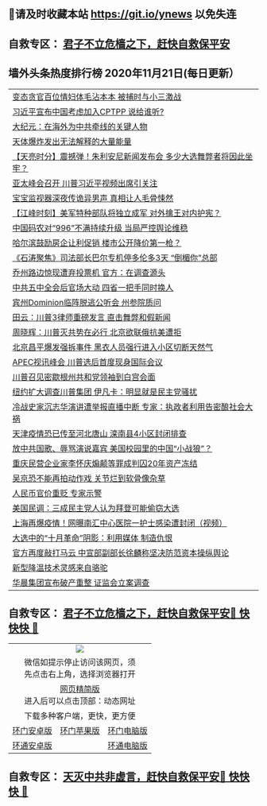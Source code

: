 ## 📩请及时收藏本站 https://git.io/ynews 以免失连</a>
## 自救专区： [君子不立危樯之下，赶快自救保平安 ](https://github.com/pwgy/td/blob/master/README.md)

## 墙外头条热度排行榜 2020年11月21日(每日更新）

 <table>
<tr><td colspan="2" align="left"><a href="https://xdlogsa.azureedge.net/?name=c1247545&key=fmflbhycrsmttfvl&from=gy2">变态贪官百位情妇体毛沾本本 被捕时与小三激战</a></td></tr>
<tr><td colspan="2" align="left"><a href="https://xdlogsa.azureedge.net/?name=c1247582&key=fmflbhycrsmttfvl&from=gy2">习近平宣布中国考虑加入CPTPP 说给谁听?</a></td></tr>
<tr><td colspan="2" align="left"><a href="https://xdlogsa.azureedge.net/?name=c1247609&key=fmflbhycrsmttfvl&from=gy2">大纪元：在海外为中共牵线的关键人物</a></td></tr>
<tr><td colspan="2" align="left"><a href="https://xdlogsa.azureedge.net/?name=c1247578&key=fmflbhycrsmttfvl&from=gy2">天体爆炸发出无法解释的大量能量</a></td></tr>
<tr><td colspan="2" align="left"><a href="https://xdlogsa.azureedge.net/?name=c1247533&key=fmflbhycrsmttfvl&from=gy2">【天亮时分】震撼弹！朱利安尼新闻发布会 多少大选舞弊者将因此坐牢？</a></td></tr>
<tr><td colspan="2" align="left"><a href="https://xdlogsa.azureedge.net/?name=c1247532&key=fmflbhycrsmttfvl&from=gy2">亚太峰会召开 川普习近平视频出席引关注</a></td></tr>
<tr><td colspan="2" align="left"><a href="https://xdlogsa.azureedge.net/?name=c1247544&key=fmflbhycrsmttfvl&from=gy2">宝宝监视器深夜传诡异男声 真相让人毛骨悚然</a></td></tr>
<tr><td colspan="2" align="left"><a href="https://xdlogsa.azureedge.net/?name=c1247534&key=fmflbhycrsmttfvl&from=gy2">【江峰时刻】美军特种部队将独立成军 对外擒王对内护宪？</a></td></tr>
<tr><td colspan="2" align="left"><a href="https://xdlogsa.azureedge.net/?name=c1247553&key=fmflbhycrsmttfvl&from=gy2">中国码农对“996”不满持续升级 当局严控舆论维稳</a></td></tr>
<tr><td colspan="2" align="left"><a href="https://xdlogsa.azureedge.net/?name=c1247604&key=fmflbhycrsmttfvl&from=gy2">哈尔滨鼓励房企让利促销 楼市公开降价第一枪？</a></td></tr>
<tr><td colspan="2" align="left"><a href="https://xdlogsa.azureedge.net/?name=c1247535&key=fmflbhycrsmttfvl&from=gy2">《石涛聚焦》司法部长巴尔专机停多伦多3天 “倒楣你”总部</a></td></tr>
<tr><td colspan="2" align="left"><a href="https://xdlogsa.azureedge.net/?name=c1247608&key=fmflbhycrsmttfvl&from=gy2">乔州路边惊现遭弃投票机 官方：在调查源头</a></td></tr>
<tr><td colspan="2" align="left"><a href="https://xdlogsa.azureedge.net/?name=c1247580&key=fmflbhycrsmttfvl&from=gy2">中共五中全会后官场大动 四省一把手同时换人</a></td></tr>
<tr><td colspan="2" align="left"><a href="https://xdlogsa.azureedge.net/?name=c1247607&key=fmflbhycrsmttfvl&from=gy2">宾州Dominion临阵脱逃公听会 州参院质问</a></td></tr>
<tr><td colspan="2" align="left"><a href="https://xdlogsa.azureedge.net/?name=c1247524&key=fmflbhycrsmttfvl&from=gy2">田云：川普3律师重磅发言 直击舞弊和假新闻</a></td></tr>
<tr><td colspan="2" align="left"><a href="https://xdlogsa.azureedge.net/?name=c1247584&key=fmflbhycrsmttfvl&from=gy2">周晓辉：川普灭共势在必行 北京欲联俄抗美遭拒</a></td></tr>
<tr><td colspan="2" align="left"><a href="https://xdlogsa.azureedge.net/?name=c1247581&key=fmflbhycrsmttfvl&from=gy2">北京昌平爆发强拆事件 黑衣人员强行进入小区切断天然气</a></td></tr>
<tr><td colspan="2" align="left"><a href="https://xdlogsa.azureedge.net/?name=c1247567&key=fmflbhycrsmttfvl&from=gy2">APEC视讯峰会 川普选后首度现身国际会议</a></td></tr>
<tr><td colspan="2" align="left"><a href="https://xdlogsa.azureedge.net/?name=c1247605&key=fmflbhycrsmttfvl&from=gy2">川普召见密歇根州共和党领袖到白宫会面</a></td></tr>
<tr><td colspan="2" align="left"><a href="https://xdlogsa.azureedge.net/?name=c1247551&key=fmflbhycrsmttfvl&from=gy2">纽约扩大调查川普集团 伊凡卡：明显就是民主党骚扰</a></td></tr>
<tr><td colspan="2" align="left"><a href="https://xdlogsa.azureedge.net/?name=c1247563&key=fmflbhycrsmttfvl&from=gy2">冷战史家沉志华演讲遭举报直播中断 专家：执政者利用告密酿社会大祸</a></td></tr>
<tr><td colspan="2" align="left"><a href="https://xdlogsa.azureedge.net/?name=c1247579&key=fmflbhycrsmttfvl&from=gy2">天津疫情恐已传至河北唐山 滦南县4小区封闭排查</a></td></tr>
<tr><td colspan="2" align="left"><a href="https://xdlogsa.azureedge.net/?name=c1247546&key=fmflbhycrsmttfvl&from=gy2">放中共国歌、辱骂演说嘉宾 美国校园里的中国“小战狼”？</a></td></tr>
<tr><td colspan="2" align="left"><a href="https://xdlogsa.azureedge.net/?name=c1247552&key=fmflbhycrsmttfvl&from=gy2">重庆民营企业家李怀庆煽颠等罪成判囚20年资产冻结</a></td></tr>
<tr><td colspan="2" align="left"><a href="https://xdlogsa.azureedge.net/?name=c1247571&key=fmflbhycrsmttfvl&from=gy2">吴京恐不能再拍动作戏 关节烂到软骨像杂草</a></td></tr>
<tr><td colspan="2" align="left"><a href="https://xdlogsa.azureedge.net/?name=c1247573&key=fmflbhycrsmttfvl&from=gy2">人民币官价重贬 专家示警</a></td></tr>
<tr><td colspan="2" align="left"><a href="https://xdlogsa.azureedge.net/?name=c1247606&key=fmflbhycrsmttfvl&from=gy2">美国民调：三成民主党人认为拜登可能偷窃大选</a></td></tr>
<tr><td colspan="2" align="left"><a href="https://xdlogsa.azureedge.net/?name=c1247585&key=fmflbhycrsmttfvl&from=gy2">上海再爆疫情！网曝南汇中心医院一护士感染遭封闭（视频）</a></td></tr>
<tr><td colspan="2" align="left"><a href="https://xdlogsa.azureedge.net/?name=c1247556&key=fmflbhycrsmttfvl&from=gy2">大选中的“十月革命”阴影：利用媒体 制造仇恨</a></td></tr>
<tr><td colspan="2" align="left"><a href="https://xdlogsa.azureedge.net/?name=c1247564&key=fmflbhycrsmttfvl&from=gy2">官方再度敲打马云 中宣部副部长徐麟称坚决防范资本操纵舆论</a></td></tr>
<tr><td colspan="2" align="left"><a href="https://xdlogsa.azureedge.net/?name=c1247575&key=fmflbhycrsmttfvl&from=gy2">新型降温技术灵感来自骆驼</a></td></tr>
<tr><td colspan="2" align="left"><a href="https://xdlogsa.azureedge.net/?name=c1247520&key=fmflbhycrsmttfvl&from=gy2">华晨集团宣布破产重整 证监会立案调查</a></td></tr>

</table>

 ## 自救专区： [君子不立危樯之下，赶快自救保平安🍎 快快快 📩](https://github.com/pwgy/td/blob/master/README.md)
 
<table>
  <tr>
    <td colspan="3" align="center"><img src="https://cdn.jsdelivr.net/gh/opipe/up/oGate65.jpg"/></td>
  </tr>
  <tr>
    <td colspan="3" align="center">微信如提示停止访问该网页，须<br/>先点击右上角，选择浏览器打开</td>
  <tr>
  <tr>
    <td colspan="3" align="center"><a href="https://gitcdn.xyz/cdn/otiny/up/master/show005.htm">网页精简版</a><br/>进入后可以点击顶部：动态网址</td>
  </tr>
  <tr>
    <td colspan="3" align="center">下载多种客户端，更快，更方便</td>
  <tr>
  <tr>
    <td align="center"><a href="https://cdn.jsdelivr.net/gh/opipe/up/oGatea.apk">环门安卓版</a></td>
    <td align="center"><a href="https://x.co/odisk">环门苹果版</a></td>
    <td align="center"><a href="https://cdn.jsdelivr.net/gh/opipe/up/oGate.zip">环门电脑版</a></td>
  </tr>
  <tr>
    <td align="center"><a href="https://cdn.jsdelivr.net/gh/opipe/up/oPipe.apk">环通安卓版</a></td>
    <td align="center"></td>
    <td align="center"><a href="https://raw.githubusercontent.com/opipe/up/master/oPipe.zip">环通电脑版</a></td>
  </tr>
  
</table>


 ## 自救专区： [天灭中共非虚言，赶快自救保平安🍎 快快快 📩](https://github.com/pwgy/td/blob/master/README.md)
